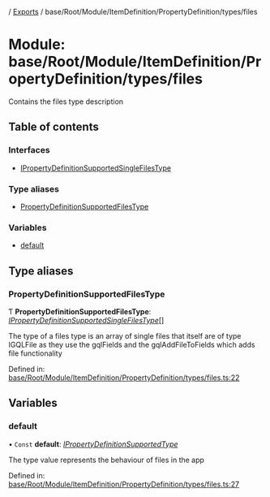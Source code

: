 [](../README.md) / [Exports](../modules.md) / base/Root/Module/ItemDefinition/PropertyDefinition/types/files

# Module: base/Root/Module/ItemDefinition/PropertyDefinition/types/files

Contains the files type description

## Table of contents

### Interfaces

- [IPropertyDefinitionSupportedSingleFilesType](../interfaces/base_root_module_itemdefinition_propertydefinition_types_files.ipropertydefinitionsupportedsinglefilestype.md)

### Type aliases

- [PropertyDefinitionSupportedFilesType](base_root_module_itemdefinition_propertydefinition_types_files.md#propertydefinitionsupportedfilestype)

### Variables

- [default](base_root_module_itemdefinition_propertydefinition_types_files.md#default)

## Type aliases

### PropertyDefinitionSupportedFilesType

Ƭ **PropertyDefinitionSupportedFilesType**: [*IPropertyDefinitionSupportedSingleFilesType*](../interfaces/base_root_module_itemdefinition_propertydefinition_types_files.ipropertydefinitionsupportedsinglefilestype.md)[]

The type of a files type is an array of single files that itself are of type IGQLFile as they use
the gqlFields and the gqlAddFileToFields which adds file functionality

Defined in: [base/Root/Module/ItemDefinition/PropertyDefinition/types/files.ts:22](https://github.com/onzag/itemize/blob/28218320/base/Root/Module/ItemDefinition/PropertyDefinition/types/files.ts#L22)

## Variables

### default

• `Const` **default**: [*IPropertyDefinitionSupportedType*](../interfaces/base_root_module_itemdefinition_propertydefinition_types.ipropertydefinitionsupportedtype.md)

The type value represents the behaviour of files in the app

Defined in: [base/Root/Module/ItemDefinition/PropertyDefinition/types/files.ts:27](https://github.com/onzag/itemize/blob/28218320/base/Root/Module/ItemDefinition/PropertyDefinition/types/files.ts#L27)
